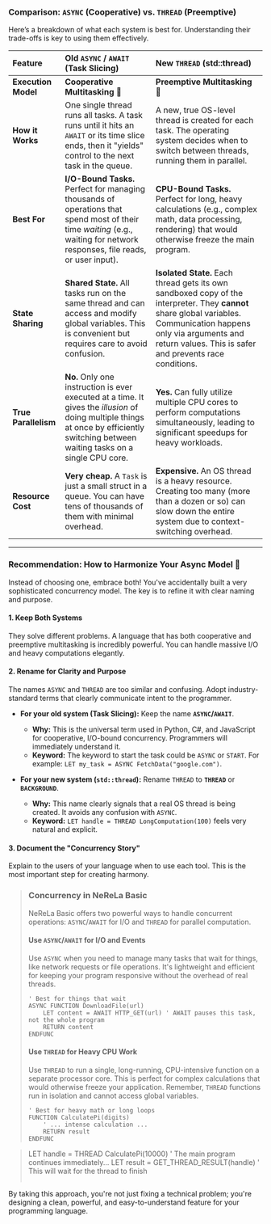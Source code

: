 ### Comparison: `ASYNC` (Cooperative) vs. `THREAD` (Preemptive)

Here’s a breakdown of what each system is best for. Understanding their trade-offs is key to using them effectively.

| Feature | Old `ASYNC` / `AWAIT` (Task Slicing) | New `THREAD` (std::thread) |
| :--- | :--- | :--- |
| **Execution Model** | **Cooperative Multitasking** 🤝 | **Preemptive Multitasking** 🚀 |
| **How it Works** | One single thread runs all tasks. A task runs until it hits an `AWAIT` or its time slice ends, then it "yields" control to the next task in the queue. | A new, true OS-level thread is created for each task. The operating system decides when to switch between threads, running them in parallel. |
| **Best For** | **I/O-Bound Tasks.** Perfect for managing thousands of operations that spend most of their time *waiting* (e.g., waiting for network responses, file reads, or user input). | **CPU-Bound Tasks.** Perfect for long, heavy calculations (e.g., complex math, data processing, rendering) that would otherwise freeze the main program. |
| **State Sharing** | **Shared State.** All tasks run on the same thread and can access and modify global variables. This is convenient but requires care to avoid confusion. | **Isolated State.** Each thread gets its own sandboxed copy of the interpreter. They **cannot** share global variables. Communication happens only via arguments and return values. This is safer and prevents race conditions. |
| **True Parallelism** | **No.** Only one instruction is ever executed at a time. It gives the *illusion* of doing multiple things at once by efficiently switching between waiting tasks on a single CPU core. | **Yes.** Can fully utilize multiple CPU cores to perform computations simultaneously, leading to significant speedups for heavy workloads. |
| **Resource Cost** | **Very cheap.** A `Task` is just a small struct in a queue. You can have tens of thousands of them with minimal overhead. | **Expensive.** An OS thread is a heavy resource. Creating too many (more than a dozen or so) can slow down the entire system due to context-switching overhead. |

-----

### Recommendation: How to Harmonize Your Async Model 🧩

Instead of choosing one, embrace both\! You've accidentally built a very sophisticated concurrency model. The key is to refine it with clear naming and purpose.

#### 1\. Keep Both Systems

They solve different problems. A language that has both cooperative and preemptive multitasking is incredibly powerful. You can handle massive I/O and heavy computations elegantly.

#### 2\. Rename for Clarity and Purpose

The names `ASYNC` and `THREAD` are too similar and confusing. Adopt industry-standard terms that clearly communicate intent to the programmer.

  * **For your old system (Task Slicing):** Keep the name **`ASYNC`/`AWAIT`**.

      * **Why:** This is the universal term used in Python, C\#, and JavaScript for cooperative, I/O-bound concurrency. Programmers will immediately understand it.
      * **Keyword:** The keyword to start the task could be `ASYNC` or `START`. For example: `LET my_task = ASYNC FetchData("google.com")`.

  * **For your new system (`std::thread`):** Rename `THREAD` to **`THREAD`** or **`BACKGROUND`**.

      * **Why:** This name clearly signals that a real OS thread is being created. It avoids any confusion with `ASYNC`.
      * **Keyword:** `LET handle = THREAD LongComputation(100)` feels very natural and explicit.

#### 3\. Document the "Concurrency Story"

Explain to the users of your language when to use each tool. This is the most important step for creating harmony.

> ### Concurrency in NeReLa Basic
>
> NeReLa Basic offers two powerful ways to handle concurrent operations: `ASYNC`/`AWAIT` for I/O and `THREAD` for parallel computation.
>
> #### Use `ASYNC`/`AWAIT` for I/O and Events
>
> Use `ASYNC` when you need to manage many tasks that wait for things, like network requests or file operations. It's lightweight and efficient for keeping your program responsive without the overhead of real threads.
>
> ```basic
> ' Best for things that wait
> ASYNC FUNCTION DownloadFile(url)
>     LET content = AWAIT HTTP_GET(url) ' AWAIT pauses this task, not the whole program
>     RETURN content
> ENDFUNC
> ```
>
> #### Use `THREAD` for Heavy CPU Work
>
> Use `THREAD` to run a single, long-running, CPU-intensive function on a separate processor core. This is perfect for complex calculations that would otherwise freeze your application. Remember, `THREAD` functions run in isolation and cannot access global variables.
>
> ```basic
> ' Best for heavy math or long loops
> FUNCTION CalculatePi(digits)
>     ' ... intense calculation ...
>     RETURN result
> ENDFUNC
> ```

> LET handle = THREAD CalculatePi(10000)
> ' The main program continues immediately...
> LET result = GET\_THREAD\_RESULT(handle) ' This will wait for the thread to finish
>
> ```
> ```

By taking this approach, you're not just fixing a technical problem; you're designing a clean, powerful, and easy-to-understand feature for your programming language.